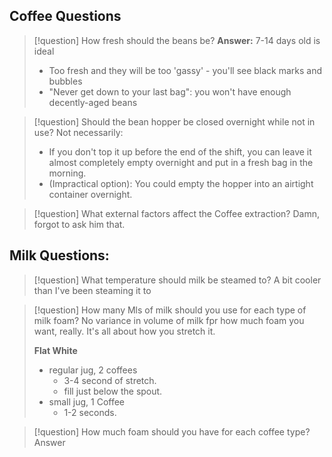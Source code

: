 ## Coffee Questions

> [!question] How fresh should the beans be?
> **Answer:** 7-14 days old is ideal
> - Too fresh and they will be too 'gassy' - you'll see black marks and bubbles
> - "Never get down to your last bag": you won't have enough decently-aged beans

> [!question] Should the bean hopper be closed overnight while not in use?
> Not necessarily:
>- If you don't top it up before the end of the shift, you can leave it almost completely empty overnight and put in a fresh bag in the morning.
>- (Impractical option): You could empty the hopper into an airtight container overnight.

> [!question] What external factors affect the Coffee extraction?
> Damn, forgot to ask him that.

## Milk Questions:

> [!question] What temperature should milk be steamed to? 
> A bit cooler than I've been steaming it to

> [!question] How many Mls of milk should you use for each type of milk foam?
> No variance in volume of milk fpr how much foam you want, really. It's all about how you stretch it.
> 
> **Flat White**
> - regular jug, 2 coffees
> 	- 3-4 second of stretch.
> 	- fill just below the spout.
> - small jug, 1 Coffee 
> 	- 1-2 seconds.

> [!question] How much foam should you have for each coffee type?
> Answer
